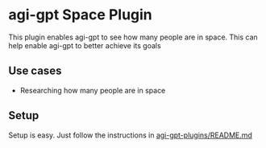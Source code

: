 # agi-gpt Space Plugin
This plugin enables agi-gpt to see how many people are in space. This can help enable agi-gpt to better achieve its goals

## Use cases
 - Researching how many people are in space
## Setup
Setup is easy. Just follow the instructions in [agi-gpt-plugins/README.md](https://github.com/coozila/agi-gpt-plugins/blob/master/README.md)
